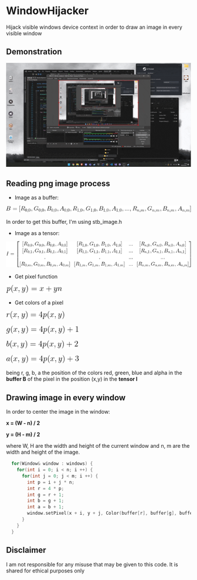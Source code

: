 # WindowHijacker
Hijack visible windows device context in order to draw an image in every visible window

## Demonstration
![alt text](https://github.com/MorcilloSanz/WindowHijacker/blob/main/img/demo.gif)

## Reading png image process

* Image as a buffer:

![alt text](https://github.com/MorcilloSanz/WindowHijacker/blob/main/img/imageBuffer.png)

In order to get this buffer, I'm using stb_image.h

* Image as a tensor:

![alt text](https://github.com/MorcilloSanz/WindowHijacker/blob/main/img/imageTensor.png)

* Get pixel function

![alt text](https://github.com/MorcilloSanz/WindowHijacker/blob/main/img/pfun.png)

* Get colors of a pixel

![alt text](https://github.com/MorcilloSanz/WindowHijacker/blob/main/img/rfun.png)

![alt text](https://github.com/MorcilloSanz/WindowHijacker/blob/main/img/gfun.png)

![alt text](https://github.com/MorcilloSanz/WindowHijacker/blob/main/img/bfun.png)

![alt text](https://github.com/MorcilloSanz/WindowHijacker/blob/main/img/afun.png)

being r, g, b, a the position of the colors red, green, blue and alpha in the **buffer B** of the pixel in the position (x,y) in the **tensor I**

## Drawing image in every window
In order to center the image in the window:

**x = (W - n) / 2**

**y = (H - m) / 2**

where W, H are the width and height of the current window and n, m are the width and height of the image.

```c
  for(Window& window : windows) {
    for(int i = 0; i < n; i ++) {
      for(int j = 0; j < m; i ++) {
        int p = i + j * n;
        int r = 4 * p;
        int g = r + 1;
        int b = g + 1;
        int a = b + 1;
        window.setPixel(x + i, y + j, Color(buffer[r], buffer[g], buffer[b], buffer[a]));
      }
    }
  }
```

## Disclaimer

I am not responsible for any misuse that may be given to this code. It is shared for ethical purposes only
